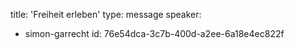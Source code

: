 title: 'Freiheit erleben'
type: message
speaker:
  - simon-garrecht
id: 76e54dca-3c7b-400d-a2ee-6a18e4ec822f
